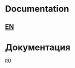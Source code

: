 # Documentation
[EN](https://github.com/atxxxm/pwn/wiki/EN)
--- 
# Документация
[RU](https://github.com/atxxxm/pwn/wiki/RU)
